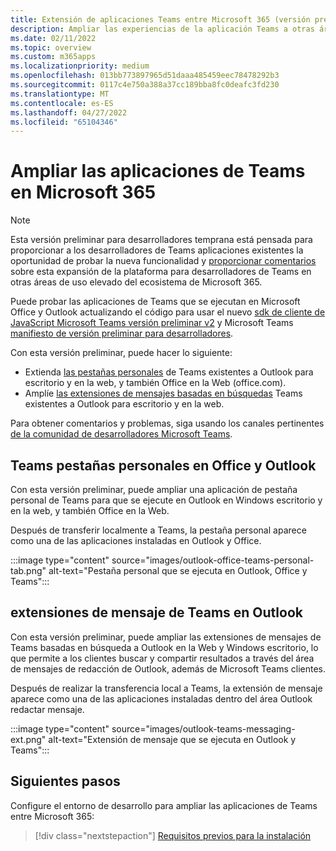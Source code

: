 ```yaml
---
title: Extensión de aplicaciones Teams entre Microsoft 365 (versión preliminar)
description: Ampliar las experiencias de la aplicación Teams a otras áreas de uso elevado de Microsoft 365
ms.date: 02/11/2022
ms.topic: overview
ms.custom: m365apps
ms.localizationpriority: medium
ms.openlocfilehash: 013bb773897965d51daaa485459eec78478292b3
ms.sourcegitcommit: 0117c4e750a388a37cc189bba8fc0deafc3fd230
ms.translationtype: MT
ms.contentlocale: es-ES
ms.lasthandoff: 04/27/2022
ms.locfileid: "65104346"
---
```

# <a name="extend-teams-apps-across-microsoft-365"></a>Ampliar las aplicaciones de Teams en Microsoft 365

> [!NOTE]
> Esta versión preliminar para desarrolladores temprana está pensada para proporcionar a los desarrolladores de Teams aplicaciones existentes la oportunidad de probar la nueva funcionalidad y [proporcionar comentarios](/microsoftteams/platform/feedback) sobre esta expansión de la plataforma para desarrolladores de Teams en otras áreas de uso elevado del ecosistema de Microsoft 365.

Puede probar las aplicaciones de Teams que se ejecutan en Microsoft Office y Outlook actualizando el código para usar el nuevo [sdk de cliente de JavaScript Microsoft Teams versión preliminar v2](using-teams-client-sdk-preview.md) y Microsoft Teams [manifiesto de versión preliminar para desarrolladores](../resources/schema/manifest-schema-dev-preview.md).

Con esta versión preliminar, puede hacer lo siguiente:

- Extienda [las pestañas personales](/microsoftteams/platform/tabs/how-to/create-personal-tab) de Teams existentes a Outlook para escritorio y en la web, y también Office en la Web (office.com).
- Amplíe [las extensiones de mensajes basadas en búsquedas](/microsoftteams/platform/messaging-extensions/how-to/search-commands/define-search-command) Teams existentes a Outlook para escritorio y en la web.

Para obtener comentarios y problemas, siga usando los canales pertinentes [de la comunidad de desarrolladores Microsoft Teams](/microsoftteams/platform/feedback).

## <a name="teams-personal-tabs-in-office-and-outlook"></a>Teams pestañas personales en Office y Outlook

Con esta versión preliminar, puede ampliar una aplicación de pestaña personal de Teams para que se ejecute en Outlook en Windows escritorio y en la web, y también Office en la Web.

Después de transferir localmente a Teams, la pestaña personal aparece como una de las aplicaciones instaladas en Outlook y Office.

:::image type="content" source="images/outlook-office-teams-personal-tab.png" alt-text="Pestaña personal que se ejecuta en Outlook, Office y Teams":::

## <a name="teams-message-extensions-in-outlook"></a>extensiones de mensaje de Teams en Outlook

Con esta versión preliminar, puede ampliar las extensiones de mensajes de Teams basadas en búsqueda a Outlook en la Web y Windows escritorio, lo que permite a los clientes buscar y compartir resultados a través del área de mensajes de redacción de Outlook, además de Microsoft Teams clientes.

Después de realizar la transferencia local a Teams, la extensión de mensaje aparece como una de las aplicaciones instaladas dentro del área Outlook redactar mensaje.

:::image type="content" source="images/outlook-teams-messaging-ext.png" alt-text="Extensión de mensaje que se ejecuta en Outlook y Teams":::

## <a name="next-steps"></a>Siguientes pasos

Configure el entorno de desarrollo para ampliar las aplicaciones de Teams entre Microsoft 365:

> [!div class="nextstepaction"]
> [Requisitos previos para la instalación](prerequisites.md)
